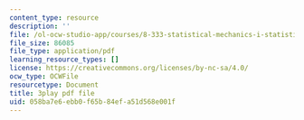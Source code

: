 ```yaml
---
content_type: resource
description: ''
file: /ol-ocw-studio-app/courses/8-333-statistical-mechanics-i-statistical-mechanics-of-particles-fall-2013/058ba7e6ebb0f65b84efa51d568e001f_BhVyiU_dWps.pdf
file_size: 86085
file_type: application/pdf
learning_resource_types: []
license: https://creativecommons.org/licenses/by-nc-sa/4.0/
ocw_type: OCWFile
resourcetype: Document
title: 3play pdf file
uid: 058ba7e6-ebb0-f65b-84ef-a51d568e001f
---
```

